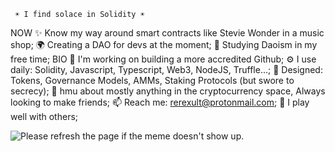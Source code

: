      ☀️ I find solace in Solidity ☀️
NOW
✨ Know my way around smart contracts like Stevie Wonder in a music shop;
🌍 Creating a DAO for devs at the moment;
🌱 Studying Daoism in my free time;
BIO
🏢 I'm working on building a more accredited Github;
⚙️ I use daily: Solidity, Javascript, Typescript, Web3, NodeJS, Truffle...;
💅 Designed: Tokens, Governance Models, AMMs, Staking Protocols (but swore to secrecy);
💬 hmu about mostly anything in the cryptocurrency space, Always looking to make friends;
📫 Reach me: rerexult@protonmail.com;
🍑 I play well with others;

<img src='https://random-memer.herokuapp.com/' title="Meme" alt="Please refresh the page if the meme doesn't show up.">
